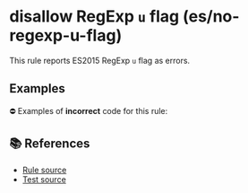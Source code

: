 # disallow RegExp `u` flag (es/no-regexp-u-flag)

This rule reports ES2015 RegExp `u` flag as errors.

## Examples

⛔ Examples of **incorrect** code for this rule:

<eslint-playground type="bad" code="/*eslint es/no-regexp-u-flag: error */
const r1 = /[☀️☔]/u
" />

## 📚 References

- [Rule source](https://github.com/mysticatea/eslint-plugin-es/blob/v3.0.1/lib/rules/no-regexp-u-flag.js)
- [Test source](https://github.com/mysticatea/eslint-plugin-es/blob/v3.0.1/tests/lib/rules/no-regexp-u-flag.js)
